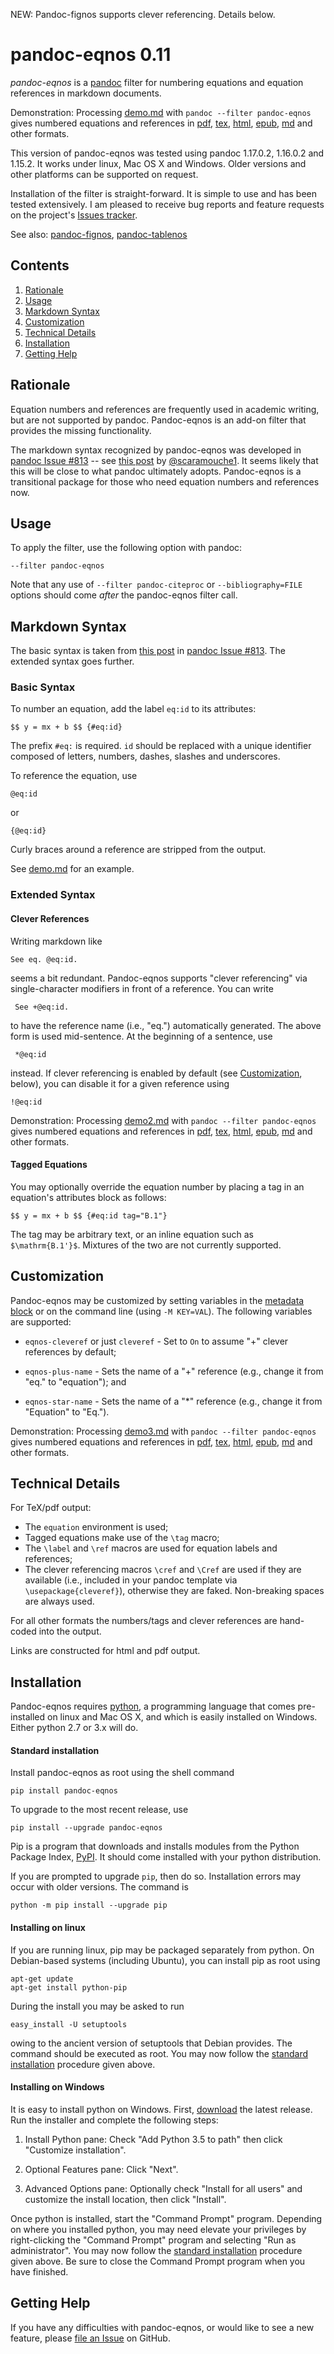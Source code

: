 

NEW: Pandoc-fignos supports clever referencing.  Details below.


pandoc-eqnos 0.11
=================

*pandoc-eqnos* is a [pandoc] filter for numbering equations and equation references in markdown documents.

Demonstration: Processing [demo.md] with `pandoc --filter pandoc-eqnos` gives numbered equations and references in [pdf], [tex], [html], [epub], [md] and other formats.

This version of pandoc-eqnos was tested using pandoc 1.17.0.2, 1.16.0.2 and 1.15.2.  It works under linux, Mac OS X and Windows.  Older versions and other platforms can be supported on request.

Installation of the filter is straight-forward.  It is simple to use and has been tested extensively.   I am pleased to receive bug reports and feature requests on the project's [Issues tracker].

See also: [pandoc-fignos], [pandoc-tablenos]

[pandoc]: http://pandoc.org/
[demo.md]: https://raw.githubusercontent.com/tomduck/pandoc-eqnos/master/demos/demo.md
[pdf]: https://raw.githubusercontent.com/tomduck/pandoc-eqnos/master/demos/out/demo.pdf
[tex]: https://raw.githubusercontent.com/tomduck/pandoc-eqnos/master/demos/out/demo.tex
[html]: https://rawgit.com/tomduck/pandoc-eqnos/master/demos/out/demo.html
[epub]: https://raw.githubusercontent.com/tomduck/pandoc-eqnos/master/demos/out/demo.epub
[md]: https://github.com/tomduck/pandoc-eqnos/blob/master/demos/out/demo.md
[Issues tracker]: https://github.com/tomduck/pandoc-eqnos/issues 
[pandoc-fignos]: https://github.com/tomduck/pandoc-fignos
[pandoc-tablenos]: https://github.com/tomduck/pandoc-tablenos 


Contents
--------

 1. [Rationale](#rationale)
 2. [Usage](#usage)
 3. [Markdown Syntax](#markdown-syntax)
 4. [Customization](#customization)
 5. [Technical Details](#technical-details)
 6. [Installation](#installation)
 7. [Getting Help](#getting-help)


Rationale
---------

Equation numbers and references are frequently used in academic writing, but are not supported by pandoc.  Pandoc-eqnos is an add-on filter that provides the missing functionality.

The markdown syntax recognized by pandoc-eqnos was developed in [pandoc Issue #813] -- see [this post] by [@scaramouche1].  It seems likely that this will be close to what pandoc ultimately adopts.  Pandoc-eqnos is a transitional package for those who need equation numbers and references now.

[pandoc Issue #813]: https://github.com/jgm/pandoc/issues/813
[this post]: https://github.com/jgm/pandoc/issues/813#issuecomment-70423503
[@scaramouche1]: https://github.com/scaramouche1


Usage
-----

To apply the filter, use the following option with pandoc:

    --filter pandoc-eqnos

Note that any use of `--filter pandoc-citeproc` or `--bibliography=FILE` options should come *after* the pandoc-eqnos filter call.


Markdown Syntax
---------------

The basic syntax is taken from [this post] in [pandoc Issue #813].  The extended syntax goes further.


### Basic Syntax ###

To number an equation, add the label `eq:id` to its attributes:

    $$ y = mx + b $$ {#eq:id}

The prefix `#eq:` is required. `id` should be replaced with a unique identifier composed of letters, numbers, dashes, slashes and underscores.

To reference the equation, use

    @eq:id

or

    {@eq:id}

Curly braces around a reference are stripped from the output.

See [demo.md] for an example.


### Extended Syntax ###

#### Clever References ####

Writing markdown like

    See eq. @eq:id.

seems a bit redundant.  Pandoc-eqnos supports "clever referencing" via single-character modifiers in front of a reference.  You can write

     See +@eq:id.

to have the reference name (i.e., "eq.") automatically generated.  The above form is used mid-sentence.  At the beginning of a sentence, use

     *@eq:id

instead.  If clever referencing is enabled by default (see [Customization](#customization), below), you can disable it for a given reference using

    !@eq:id

Demonstration: Processing [demo2.md] with `pandoc --filter pandoc-eqnos` gives numbered equations and references in [pdf][pdf2], [tex][tex2], [html][html2], [epub][epub2], [md][md2] and other formats.

[demo2.md]: https://raw.githubusercontent.com/tomduck/pandoc-eqnos/master/demos/demo2.md
[pdf2]: https://raw.githubusercontent.com/tomduck/pandoc-eqnos/master/demos/out/demo2.pdf
[tex2]: https://raw.githubusercontent.com/tomduck/pandoc-eqnos/master/demos/out/demo2.tex
[html2]: https://rawgit.com/tomduck/pandoc-eqnos/master/demos/out/demo2.html
[epub2]: https://raw.githubusercontent.com/tomduck/pandoc-eqnos/master/demos/out/demo2.epub
[md2]: https://github.com/tomduck/pandoc-eqnos/blob/master/demos/out/demo2.md


#### Tagged Equations ####

You may optionally override the equation number by placing a tag in an equation's attributes block as follows:

    $$ y = mx + b $$ {#eq:id tag="B.1"}

The tag may be arbitrary text, or an inline equation such as `$\mathrm{B.1'}$`.  Mixtures of the two are not currently supported.


Customization
-------------

Pandoc-eqnos may be customized by setting variables in the [metadata block] or on the command line (using `-M KEY=VAL`).  The following variables are supported:

  * `eqnos-cleveref` or just `cleveref` - Set to `On` to assume "+"
    clever references by default;

  * `eqnos-plus-name` - Sets the name of a "+" reference 
    (e.g., change it from "eq." to "equation"); and

  * `eqnos-star-name` - Sets the name of a "*" reference 
    (e.g., change it from "Equation" to "Eq.").

[metadata block]: http://pandoc.org/README.html#extension-yaml_metadata_block

Demonstration: Processing [demo3.md] with `pandoc --filter pandoc-eqnos` gives numbered equations and references in [pdf][pdf3], [tex][tex3], [html][html3], [epub][epub3], [md][md3] and other formats.

[demo3.md]: https://raw.githubusercontent.com/tomduck/pandoc-eqnos/master/demos/demo3.md
[pdf3]: https://raw.githubusercontent.com/tomduck/pandoc-eqnos/master/demos/out/demo3.pdf
[tex3]: https://raw.githubusercontent.com/tomduck/pandoc-eqnos/master/demos/out/demo3.tex
[html3]: https://rawgit.com/tomduck/pandoc-eqnos/master/demos/out/demo3.html
[epub3]: https://raw.githubusercontent.com/tomduck/pandoc-eqnos/master/demos/out/demo3.epub
[md3]: https://github.com/tomduck/pandoc-eqnos/blob/master/demos/out/demo3.md


Technical Details
-----------------

For TeX/pdf output:

  * The `equation` environment is used;
  * Tagged equations make use of the `\tag` macro;
  * The `\label` and `\ref` macros are used for equation labels and
    references;
  * The clever referencing macros `\cref` and `\Cref` are used
    if they are available (i.e., included in your pandoc template
    via `\usepackage{cleveref}`), otherwise they are faked. 
    Non-breaking spaces are always used.

For all other formats the numbers/tags and clever references are hand-coded into the output.

Links are constructed for html and pdf output.


Installation
------------

Pandoc-eqnos requires [python], a programming language that comes pre-installed on linux and Mac OS X, and which is easily installed on Windows.  Either python 2.7 or 3.x will do.

[python]: https://www.python.org/


#### Standard installation ####

Install pandoc-eqnos as root using the shell command

    pip install pandoc-eqnos

To upgrade to the most recent release, use

    pip install --upgrade pandoc-eqnos 

Pip is a program that downloads and installs modules from the Python Package Index, [PyPI].  It should come installed with your python distribution.

If you are prompted to upgrade `pip`, then do so.  Installation errors may occur with older versions.  The command is

    python -m pip install --upgrade pip

[PyPI]: https://pypi.python.org/pypi


#### Installing on linux ####

If you are running linux, pip may be packaged separately from python.  On Debian-based systems (including Ubuntu), you can install pip as root using

    apt-get update
    apt-get install python-pip

During the install you may be asked to run

    easy_install -U setuptools

owing to the ancient version of setuptools that Debian provides.  The command should be executed as root.  You may now follow the [standard installation] procedure given above.

[standard installation]: #standard-installation


#### Installing on Windows ####

It is easy to install python on Windows.  First, [download] the latest release.  Run the installer and complete the following steps:

 1. Install Python pane: Check "Add Python 3.5 to path" then
    click "Customize installation".

 2. Optional Features pane: Click "Next".

 3. Advanced Options pane: Optionally check "Install for all
    users" and customize the install location, then click "Install".

Once python is installed, start the "Command Prompt" program.  Depending on where you installed python, you may need elevate your privileges by right-clicking the "Command Prompt" program and selecting "Run as administrator".  You may now follow the [standard installation] procedure given above.  Be sure to close the Command Prompt program when you have finished.

[download]: https://www.python.org/downloads/windows/


Getting Help
------------

If you have any difficulties with pandoc-eqnos, or would like to see a new feature, please [file an Issue] on GitHub.

[file an issue]: https://github.com/tomduck/pandoc-eqnos/issues
